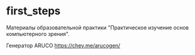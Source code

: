 # first_steps
Материалы образовательной практики "Практическое изучение основ компьютерного зрения". 

Генератор ARUCO
https://chev.me/arucogen/

